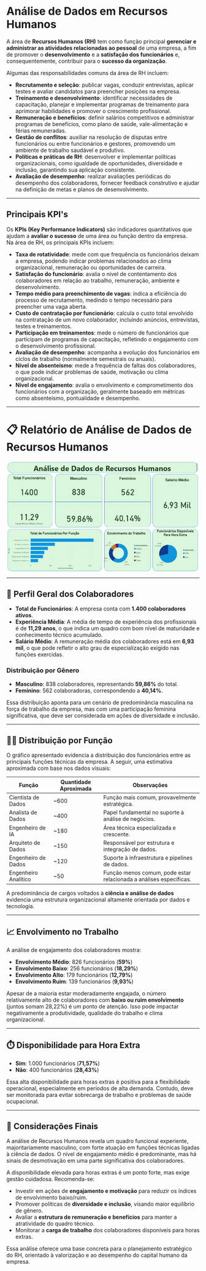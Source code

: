# Análise de Dados em Recursos Humanos

A área de **Recursos Humanos (RH)** tem como função principal **gerenciar e administrar as atividades relacionadas ao pessoal** de uma empresa, a fim de promover o **desenvolvimento** e a **satisfação dos funcionários** e, consequentemente, contribuir para o **sucesso da organização**.

Algumas das responsabilidades comuns da área de RH incluem:

- **Recrutamento e seleção**: publicar vagas, conduzir entrevistas, aplicar testes e avaliar candidatos para preencher posições na empresa.
- **Treinamento e desenvolvimento**: identificar necessidades de capacitação, planejar e implementar programas de treinamento para aprimorar habilidades e promover o crescimento profissional.
- **Remuneração e benefícios**: definir salários competitivos e administrar programas de benefícios, como plano de saúde, vale-alimentação e férias remuneradas.
- **Gestão de conflitos**: auxiliar na resolução de disputas entre funcionários ou entre funcionários e gestores, promovendo um ambiente de trabalho saudável e produtivo.
- **Políticas e práticas de RH**: desenvolver e implementar políticas organizacionais, como igualdade de oportunidades, diversidade e inclusão, garantindo sua aplicação consistente.
- **Avaliação de desempenho**: realizar avaliações periódicas do desempenho dos colaboradores, fornecer feedback construtivo e ajudar na definição de metas e planos de desenvolvimento.

---

## Principais KPI's

Os **KPIs (Key Performance Indicators)** são indicadores quantitativos que ajudam a **avaliar o sucesso** de uma área ou função dentro da empresa.  
Na área de RH, os principais KPIs incluem:

- **Taxa de rotatividade**: mede com que frequência os funcionários deixam a empresa, podendo indicar problemas relacionados ao clima organizacional, remuneração ou oportunidades de carreira.
- **Satisfação do funcionário**: avalia o nível de contentamento dos colaboradores em relação ao trabalho, remuneração, ambiente e desenvolvimento.
- **Tempo médio para preenchimento de vagas**: indica a eficiência do processo de recrutamento, medindo o tempo necessário para preencher uma vaga aberta.
- **Custo de contratação por funcionário**: calcula o custo total envolvido na contratação de um novo colaborador, incluindo anúncios, entrevistas, testes e treinamentos.
- **Participação em treinamentos**: mede o número de funcionários que participam de programas de capacitação, refletindo o engajamento com o desenvolvimento profissional.
- **Avaliação de desempenho**: acompanha a evolução dos funcionários em ciclos de trabalho (normalmente semestrais ou anuais).
- **Nível de absenteísmo**: mede a frequência de faltas dos colaboradores, o que pode indicar problemas de saúde, motivação ou clima organizacional.
- **Nível de engajamento**: avalia o envolvimento e comprometimento dos funcionários com a organização, geralmente baseado em métricas como absenteísmo, pontualidade e desempenho.

---

# 📋 Relatório de Análise de Dados de Recursos Humanos

![alt text](rh.png)

---

## 👥 Perfil Geral dos Colaboradores

- **Total de Funcionários**: A empresa conta com **1.400 colaboradores ativos**.
- **Experiência Média**: A média de tempo de experiência dos profissionais é de **11,29 anos**, o que indica um quadro com bom nível de maturidade e conhecimento técnico acumulado.
- **Salário Médio**: A remuneração média dos colaboradores está em **6,93 mil**, o que pode refletir o alto grau de especialização exigido nas funções exercidas.

### Distribuição por Gênero

- **Masculino**: 838 colaboradores, representando **59,86%** do total.
- **Feminino**: 562 colaboradoras, correspondendo a **40,14%**.
  
Essa distribuição aponta para um cenário de predominância masculina na força de trabalho da empresa, mas com uma participação feminina significativa, que deve ser considerada em ações de diversidade e inclusão.

---

## 🧑‍💼 Distribuição por Função

O gráfico apresentado evidencia a distribuição dos funcionários entre as principais funções técnicas da empresa. A seguir, uma estimativa aproximada com base nos dados visuais:

| Função                | Quantidade Aproximada | Observações |
|-----------------------|------------------------|-------------|
| Cientista de Dados    | ~600                   | Função mais comum, provavelmente estratégica. |
| Analista de Dados     | ~400                   | Papel fundamental no suporte à análise de negócios. |
| Engenheiro de IA      | ~180                   | Área técnica especializada e crescente. |
| Arquiteto de Dados    | ~150                   | Responsável por estrutura e integração de dados. |
| Engenheiro de Dados   | ~120                   | Suporte à infraestrutura e pipelines de dados. |
| Engenheiro Analítico  | ~50                    | Função menos comum, pode estar relacionada a análises específicas. |

A predominância de cargos voltados à **ciência e análise de dados** evidencia uma estrutura organizacional altamente orientada por dados e tecnologia.

---

## 📈 Envolvimento no Trabalho

A análise de engajamento dos colaboradores mostra:

- **Envolvimento Médio**: 826 funcionários (**59%**)
- **Envolvimento Baixo**: 256 funcionários (**18,29%**)
- **Envolvimento Alto**: 179 funcionários (**12,79%**)
- **Envolvimento Ruim**: 139 funcionários (**9,93%**)

Apesar de a maioria estar moderadamente engajada, o número relativamente alto de colaboradores com **baixo ou ruim envolvimento** (juntos somam 28,22%) é um ponto de atenção. Isso pode impactar negativamente a produtividade, qualidade do trabalho e clima organizacional.

---

## ⏱️ Disponibilidade para Hora Extra

- **Sim**: 1.000 funcionários (**71,57%**)
- **Não**: 400 funcionários (**28,43%**)

Essa alta disponibilidade para horas extras é positiva para a flexibilidade operacional, especialmente em períodos de alta demanda. Contudo, deve ser monitorada para evitar sobrecarga de trabalho e problemas de saúde ocupacional.

---

## 📌 Considerações Finais

A análise de Recursos Humanos revela um quadro funcional experiente, majoritariamente masculino, com forte atuação em funções técnicas ligadas à ciência de dados. O nível de engajamento médio é predominante, mas há sinais de desmotivação em uma parte significativa dos colaboradores.

A disponibilidade elevada para horas extras é um ponto forte, mas exige gestão cuidadosa. Recomenda-se:

- Investir em ações de **engajamento e motivação** para reduzir os índices de envolvimento baixo/ruim.
- Promover políticas de **diversidade e inclusão**, visando maior equilíbrio de gênero.
- Avaliar a **estrutura de remuneração e benefícios** para manter a atratividade do quadro técnico.
- Monitorar a **carga de trabalho** dos colaboradores disponíveis para horas extras.

Essa análise oferece uma base concreta para o planejamento estratégico do RH, orientado à valorização e ao desempenho do capital humano da empresa.

